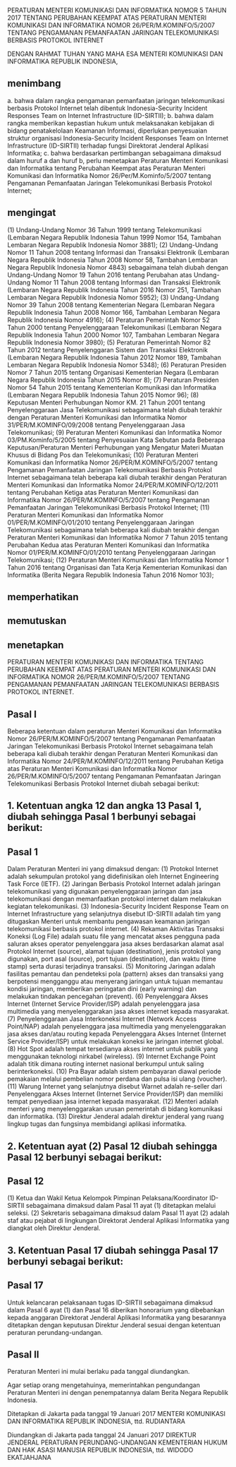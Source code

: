 PERATURAN MENTERI KOMUNIKASI DAN INFORMATIKA
NOMOR 5 TAHUN 2017
TENTANG
PERUBAHAN KEEMPAT ATAS PERATURAN MENTERI KOMUNIKASI DAN INFORMATIKA NOMOR 26/PER/M.KOMINFO/5/2007 TENTANG PENGAMANAN PEMANFAATAN JARINGAN TELEKOMUNIKASI BERBASIS PROTOKOL INTERNET

DENGAN RAHMAT TUHAN YANG MAHA ESA
MENTERI KOMUNIKASI DAN INFORMATIKA REPUBLIK INDONESIA,

## menimbang
a. bahwa dalam rangka pengamanan pemanfaatan jaringan telekomunikasi berbasis Protokol Internet telah dibentuk Indonesia-Security Incident Responses Team on Internet Infrastructure (ID-SIRTII);
b. bahwa dalam rangka memberikan kepastian hukum untuk melaksanakan kebijakan di bidang penatakelolaan Keamanan Informasi, diperlukan penyesuaian struktur organisasi Indonesia-Security Incident Responses Team on Internet Infrastructure (ID-SIRTII) terhadap fungsi Direktorat Jenderal Aplikasi Informatika;
c. bahwa berdasarkan pertimbangan sebagaimana dimaksud dalam huruf a dan huruf b, perlu menetapkan Peraturan Menteri Komunikasi dan Informatika tentang Perubahan Keempat atas Peraturan Menteri Komunikasi dan Informatika Nomor 26/Per/M.Kominfo/5/2007 tentang Pengamanan Pemanfaatan Jaringan Telekomunikasi Berbasis Protokol Internet;

## mengingat
(1) Undang-Undang Nomor 36 Tahun 1999 tentang Telekomunikasi (Lembaran Negara Republik Indonesia Tahun 1999 Nomor 154, Tambahan Lembaran Negara Republik Indonesia Nomor 3881);
(2) Undang-Undang Nomor 11 Tahun 2008 tentang Informasi dan Transaksi Elektronik (Lembaran Negara Republik Indonesia Tahun 2008 Nomor 58, Tambahan Lembaran Negara Republik Indonesia Nomor 4843) sebagaimana telah diubah dengan Undang-Undang Nomor 19 Tahun 2016 tentang Perubahan atas Undang-Undang Nomor 11 Tahun 2008 tentang Informasi dan Transaksi Elektronik (Lembaran Negara Republik Indonesia Tahun 2016 Nomor 251, Tambahan Lembaran Negara Republik Indonesia Nomor 5952);
(3) Undang-Undang Nomor 39 Tahun 2008 tentang Kementerian Negara (Lembaran Negara Republik Indonesia Tahun 2008 Nomor 166, Tambahan Lembaran Negara Republik Indonesia Nomor 4916);
(4) Peraturan Pemerintah Nomor 52 Tahun 2000 tentang Penyelenggaraan Telekomunikasi (Lembaran Negara Republik Indonesia Tahun 2000 Nomor 107, Tambahan Lembaran Negara Republik Indonesia Nomor 3980);
(5) Peraturan Pemerintah Nomor 82 Tahun 2012 tentang Penyelenggaran Sistem dan Transaksi Elektronik (Lembaran Negara Republik Indonesia Tahun 2012 Nomor 189, Tambahan Lembaran Negara Republik Indonesia Nomor 5348);
(6) Peraturan Presiden Nomor 7 Tahun 2015 tentang Organisasi Kementerian Negara (Lembaran Negara Republik Indonesia Tahun 2015 Nomor 8);
(7) Peraturan Presiden Nomor 54 Tahun 2015 tentang Kementerian Komunikasi dan Informatika (Lembaran Negara Republik Indonesia Tahun 2015 Nomor 96);
(8) Keputusan Menteri Perhubungan Nomor KM. 21 Tahun 2001 tentang Penyelenggaraan Jasa Telekomunikasi sebagaimana telah diubah terakhir dengan Peraturan Menteri Komunikasi dan Informatika Nomor 31/PER/M.KOMINFO/09/2008 tentang Penyelenggaraan Jasa Telekomunikasi;
(9) Peraturan Menteri Komunikasi dan Informatika Nomor 03/PM.Kominfo/5/2005 tentang Penyesuaian Kata Sebutan pada Beberapa Keputusan/Peraturan Menteri Perhubungan yang Mengatur Materi Muatan Khusus di Bidang Pos dan Telekomunikasi;
(10) Peraturan Menteri Komunikasi dan Informatika Nomor 26/PER/M.KOMINFO/5/2007 tentang Pengamanan Pemanfaatan Jaringan Telekomunikasi Berbasis Protokol Internet sebagaimana telah beberapa kali diubah terakhir dengan Peraturan Menteri Komunikasi dan Informatika Nomor 24/PER/M.KOMINFO/12/2011 tentang Perubahan Ketiga atas Peraturan Menteri Komunikasi dan Informatika Nomor 26/PER/M.KOMINFO/5/2007 tentang Pengamanan Pemanfaatan Jaringan Telekomunikasi Berbasis Protokol Internet;
(11) Peraturan Menteri Komunikasi dan Informatika Nomor 01/PER/M.KOMINFO/01/2010 tentang Penyelenggaraan Jaringan Telekomunikasi sebagaimana telah beberapa kali diubah terakhir dengan Peraturan Menteri Komunikasi dan Informatika Nomor 7 Tahun 2015 tentang Perubahan Kedua atas Peraturan Menteri Komunikasi dan Informatika Nomor 01/PER/M.KOMINFO/01/2010 tentang Penyelenggaraan Jaringan Telekomunikasi;
(12) Peraturan Menteri Komunikasi dan Informatika Nomor 1 Tahun 2016 tentang Organisasi dan Tata Kerja Kementerian Komunikasi dan Informatika (Berita Negara Republik Indonesia Tahun 2016 Nomor 103);

## memperhatikan

## memutuskan

## menetapkan
PERATURAN MENTERI KOMUNIKASI DAN INFORMATIKA TENTANG PERUBAHAN KEEMPAT ATAS PERATURAN MENTERI KOMUNIKASI DAN INFORMATIKA NOMOR 26/PER/M.KOMINFO/5/2007 TENTANG PENGAMANAN PEMANFAATAN JARINGAN TELEKOMUNIKASI BERBASIS PROTOKOL INTERNET.

## Pasal I
Beberapa ketentuan dalam peraturan Menteri Komunikasi dan Informatika Nomor 26/PER/M.KOMINFO/5/2007 tentang Pengamanan Pemanfaatan Jaringan Telekomunikasi Berbasis Protokol Internet sebagaimana telah beberapa kali diubah terakhir dengan Peraturan Menteri Komunikasi dan Informatika Nomor 24/PER/M.KOMINFO/12/2011 tentang Perubahan Ketiga atas Peraturan Menteri Komunikasi dan Informatika Nomor 26/PER/M.KOMINFO/5/2007 tentang Pengamanan Pemanfaatan Jaringan Telekomunikasi Berbasis Protokol Internet diubah sebagai berikut:

## 1. Ketentuan angka 12 dan angka 13 Pasal 1, diubah sehingga Pasal 1 berbunyi sebagai berikut:

## Pasal 1
Dalam Peraturan Menteri ini yang dimaksud dengan:
(1) Protokol Internet adalah sekumpulan protokol yang didefinisikan oleh Internet Engineering Task Force (IETF).
(2) Jaringan Berbasis Protokol Internet adalah jaringan telekomunikasi yang digunakan penyelenggaraan jaringan dan jasa telekomunikasi dengan memanfaatkan protokol internet dalam melakukan kegiatan telekomunikasi.
(3) Indonesia-Security Incident Response Team on Internet Infrastructure yang selanjutnya disebut ID-SIRTII adalah tim yang ditugaskan Menteri untuk membantu pengawasan keamanan jaringan telekomunikasi berbasis protokol internet.
(4) Rekaman Aktivitas Transaksi Koneksi (Log File) adalah suatu file yang mencatat akses pengguna pada saluran akses operator penyelenggara jasa akses berdasarkan alamat asal Protokol Internet (source), alamat tujuan (destination), jenis protokol yang digunakan, port asal (source), port tujuan (destination), dan waktu (time stamp) serta durasi terjadinya transaksi.
(5) Monitoring Jaringan adalah fasilitas pemantau dan pendeteksi pola (pattern) akses dan transaksi yang berpotensi mengganggu atau menyerang jaringan untuk tujuan memantau kondisi jaringan, memberikan peringatan dini (early warning) dan melakukan tindakan pencegahan (prevent).
(6) Penyelenggara Akses Internet (Internet Service Provider/ISP) adalah penyelenggara jasa multimedia yang menyelenggarakan jasa akses internet kepada masyarakat.
(7) Penyelenggaraan Jasa Interkoneksi Internet (Network Access Point/NAP) adalah penyelenggara jasa multimedia yang menyelenggarakan jasa akses dan/atau routing kepada Penyelenggara Akses Internet (Internet Service Provider/ISP) untuk melakukan koneksi ke jaringan internet global.
(8) Hot Spot adalah tempat tersedianya akses internet untuk publik yang menggunakan teknologi nirkabel (wireless).
(9) Internet Exchange Point adalah titik dimana routing internet nasional berkumpul untuk saling berinterkoneksi.
(10) Pra Bayar adalah sistem pembayaran diawal periode pemakaian melalui pembelian nomor perdana dan pulsa isi ulang (voucher).
(11) Warung Internet yang selanjutnya disebut Warnet adalah re-seller dari Penyelenggara Akses Internet (Internet Service Provider/ISP) dan memiliki tempat penyediaan jasa internet kepada masyarakat.
(12) Menteri adalah menteri yang menyelenggarakan urusan pemerintah di bidang komunikasi dan informatika.
(13) Direktur Jenderal adalah direktur jenderal yang ruang lingkup tugas dan fungsinya membidangi aplikasi informatika.

## 2. Ketentuan ayat (2) Pasal 12 diubah sehingga Pasal 12 berbunyi sebagai berikut:

## Pasal 12
(1) Ketua dan Wakil Ketua Kelompok Pimpinan Pelaksana/Koordinator ID-SIRTII sebagaimana dimaksud dalam Pasal 11 ayat (1) ditetapkan melalui seleksi.
(2) Sekretaris sebagaimana dimaksud dalam Pasal 11 ayat (2) adalah staf atau pejabat di lingkungan Direktorat Jenderal Aplikasi Informatika yang diangkat oleh Direktur Jenderal.

## 3. Ketentuan Pasal 17 diubah sehingga Pasal 17 berbunyi sebagai berikut:

## Pasal 17
Untuk kelancaran pelaksanaan tugas ID-SIRTII sebagaimana dimaksud dalam Pasal 6 ayat (1) dan Pasal 16 diberikan honorarium yang dibebankan kepada anggaran Direktorat Jenderal Aplikasi Informatika yang besarannya ditetapkan dengan keputusan Direktur Jenderal sesuai dengan ketentuan peraturan perundang-undangan.

## Pasal II
Peraturan Menteri ini mulai berlaku pada tanggal diundangkan.

Agar setiap orang mengetahuinya, memerintahkan pengundangan Peraturan Menteri ini dengan penempatannya dalam Berita Negara Republik Indonesia.

Ditetapkan di Jakarta
pada tanggal 19 Januari 2017
MENTERI KOMUNIKASI DAN INFORMATIKA REPUBLIK INDONESIA,
ttd.
RUDIANTARA

Diundangkan di Jakarta
pada tanggal 24 Januari 2017
DIREKTUR JENDERAL PERATURAN PERUNDANG-UNDANGAN KEMENTERIAN HUKUM DAN HAK ASASI MANUSIA REPUBLIK INDONESIA,
ttd.
WIDODO EKATJAHJANA